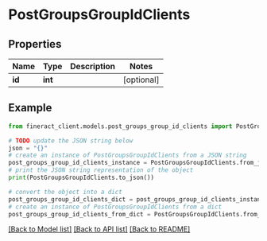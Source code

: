 # PostGroupsGroupIdClients


## Properties

Name | Type | Description | Notes
------------ | ------------- | ------------- | -------------
**id** | **int** |  | [optional] 

## Example

```python
from fineract_client.models.post_groups_group_id_clients import PostGroupsGroupIdClients

# TODO update the JSON string below
json = "{}"
# create an instance of PostGroupsGroupIdClients from a JSON string
post_groups_group_id_clients_instance = PostGroupsGroupIdClients.from_json(json)
# print the JSON string representation of the object
print(PostGroupsGroupIdClients.to_json())

# convert the object into a dict
post_groups_group_id_clients_dict = post_groups_group_id_clients_instance.to_dict()
# create an instance of PostGroupsGroupIdClients from a dict
post_groups_group_id_clients_from_dict = PostGroupsGroupIdClients.from_dict(post_groups_group_id_clients_dict)
```
[[Back to Model list]](../README.md#documentation-for-models) [[Back to API list]](../README.md#documentation-for-api-endpoints) [[Back to README]](../README.md)


